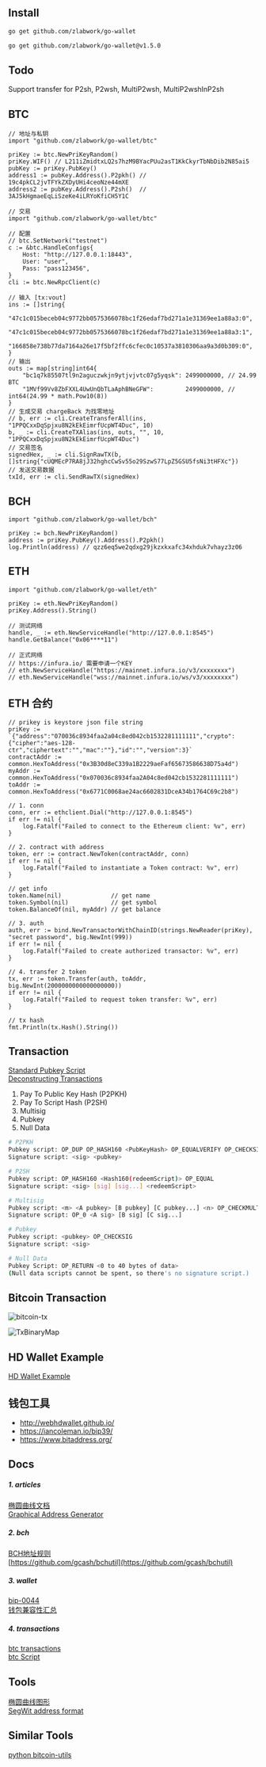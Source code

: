 ## Install
```bash
go get github.com/zlabwork/go-wallet

go get github.com/zlabwork/go-wallet@v1.5.0
```


## Todo 
Support transfer for P2sh, P2wsh, MultiP2wsh, MultiP2wshInP2sh


## BTC
```golang
// 地址与私钥
import "github.com/zlabwork/go-wallet/btc"

priKey := btc.NewPriKeyRandom()
priKey.WIF() // L211iZmidtxLQ2s7hzM9BYacPUu2asT1KkCkyrTbNbDib2N85ai5
pubKey := priKey.PubKey()
address1 := pubKey.Address().P2pkh() // 19c4pkCL2jvTFYkZXDyUHi4ceoNze44mXE
address2 := pubKey.Address().P2sh()  // 3AJ5kHgmaeEqLiSzeKe4iLRYoKfiCH5Y1C
```
```golang
// 交易
import "github.com/zlabwork/go-wallet/btc"

// 配置
// btc.SetNetwork("testnet")
c := &btc.HandleConfigs{
    Host: "http://127.0.0.1:18443",
    User: "user",
    Pass: "pass123456",
}
cli := btc.NewRpcClient(c)

// 输入 [tx:vout]
ins := []string{
    "47c1c015beceb04c9772bb0575366078bc1f26edaf7bd271a1e31369ee1a88a3:0",
    "47c1c015beceb04c9772bb0575366078bc1f26edaf7bd271a1e31369ee1a88a3:1",
    "166858e738b77da7164a26e17f5bf2ffc6cfec0c10537a3810306aa9a3d0b309:0",
}
// 输出
outs := map[string]int64{
    "bc1q7k85507tl9n2aguczwkjn9ytjvjvtc07g5yqsk": 2499000000, // 24.99 BTC
    "1MVf99Vv8ZbFXXL4UwUnQbTLaAphBNeGFW":         2499000000, // int64(24.99 * math.Pow10(8))
}
// 生成交易 chargeBack 为找零地址
// b, err := cli.CreateTransferAll(ins, "1PPQCxxDqSpjxu8N2kEkEimrfUcpWT4Duc", 10)
b, _ := cli.CreateTXAlias(ins, outs, "", 10, "1PPQCxxDqSpjxu8N2kEkEimrfUcpWT4Duc")
// 交易签名
signedHex, _ := cli.SignRawTX(b, []string{"cUQMEcP7RA8jJ32hghcCwSv55o29SzwS77LpZ5GSU5fsNi3tHFXc"})
// 发送交易数据
txId, err := cli.SendRawTX(signedHex)
```


## BCH
```golang
import "github.com/zlabwork/go-wallet/bch"

priKey := bch.NewPriKeyRandom()
address := priKey.PubKey().Address().P2pkh()
log.Println(address) // qzz6eq5we2qdxg29jkzxkxafc34xhduk7vhayz3z06
```


## ETH
```golang
import "github.com/zlabwork/go-wallet/eth"

priKey := eth.NewPriKeyRandom()
priKey.Address().String()

// 测试网络
handle, _ := eth.NewServiceHandle("http://127.0.0.1:8545")
handle.GetBalance("0x06****11")

// 正式网络 
// https://infura.io/ 需要申请一个KEY
// eth.NewServiceHandle("https://mainnet.infura.io/v3/xxxxxxxx")
// eth.NewServiceHandle("wss://mainnet.infura.io/ws/v3/xxxxxxxx")
```

## ETH 合约
```golang
// prikey is keystore json file string
priKey := `{"address":"070036c8934faa2a04c8ed042cb1532281111111","crypto":{"cipher":"aes-128-ctr","ciphertext":"","mac":""},"id":"","version":3}`
contractAddr := common.HexToAddress("0x3B30d8eC339a1B2229aeFaf65673586638D75a4d")
myAddr := common.HexToAddress("0x070036c8934faa2A04c8ed042cb1532281111111")
toAddr := common.HexToAddress("0x6771C0068ae24ac6602831DceA34b1764C69c2b8")

// 1. conn
conn, err := ethclient.Dial("http://127.0.0.1:8545")
if err != nil {
    log.Fatalf("Failed to connect to the Ethereum client: %v", err)
}

// 2. contract with address
token, err := contract.NewToken(contractAddr, conn)
if err != nil {
    log.Fatalf("Failed to instantiate a Token contract: %v", err)
}

// get info
token.Name(nil)              // get name
token.Symbol(nil)            // get symbol
token.BalanceOf(nil, myAddr) // get balance

// 3. auth
auth, err := bind.NewTransactorWithChainID(strings.NewReader(priKey), "secret password", big.NewInt(999))
if err != nil {
    log.Fatalf("Failed to create authorized transactor: %v", err)
}

// 4. transfer 2 token
tx, err := token.Transfer(auth, toAddr, big.NewInt(2000000000000000000))
if err != nil {
    log.Fatalf("Failed to request token transfer: %v", err)
}

// tx hash
fmt.Println(tx.Hash().String())
```


## Transaction
[Standard Pubkey Script](https://developer.bitcoin.org/devguide/transactions.html)  
[Deconstructing Transactions](https://www.royalfork.org/2014/11/20/txn-demo/)  

1. Pay To Public Key Hash (P2PKH)  
2. Pay To Script Hash (P2SH)  
3. Multisig  
4. Pubkey  
5. Null Data  


```bash
# P2PKH
Pubkey script: OP_DUP OP_HASH160 <PubKeyHash> OP_EQUALVERIFY OP_CHECKSIG
Signature script: <sig> <pubkey>

# P2SH
Pubkey script: OP_HASH160 <Hash160(redeemScript)> OP_EQUAL
Signature script: <sig> [sig] [sig...] <redeemScript>

# Multisig
Pubkey script: <m> <A pubkey> [B pubkey] [C pubkey...] <n> OP_CHECKMULTISIG
Signature script: OP_0 <A sig> [B sig] [C sig...]

# Pubkey
Pubkey script: <pubkey> OP_CHECKSIG
Signature script: <sig>

# Null Data
Pubkey Script: OP_RETURN <0 to 40 bytes of data>
(Null data scripts cannot be spent, so there's no signature script.)
```

## Bitcoin Transaction
![bitcoin-tx](docs/assets/bitcoin-tx.png)  

![TxBinaryMap](docs/assets/bitcoin-TxBinaryMap.png)  



## HD Wallet Example
[HD Wallet Example](docs/HDWallet.md)  


## 钱包工具
* http://webhdwallet.github.io/  
* https://iancoleman.io/bip39/  
* https://www.bitaddress.org/  


## Docs
##### 1. articles
[椭圆曲线文档](http://www.secg.org/sec2-v2.pdf)  
[Graphical Address Generator](https://www.royalfork.org/2014/08/11/graphical-address-generator)  

##### 2. bch
[BCH地址规则](https://github.com/bitcoincashorg/bitcoincash.org/blob/master/spec/cashaddr.md)  
[https://github.com/gcash/bchutil](https://github.com/gcash/bchutil)


##### 3. wallet
[bip-0044](https://github.com/bitcoin/bips/blob/master/bip-0044.mediawiki)  
[钱包兼容性汇总](https://bitcoinops.org/en/compatibility/)  

##### 4. transactions
[btc transactions](https://developer.bitcoin.org/reference/transactions.html)  
[btc Script](https://en.bitcoin.it/wiki/Script)  


## Tools
[椭圆曲线图形](https://www.desmos.com/calculator/ialhd71we3?lang=zh-CN)  
[SegWit address format](http://bitcoin.sipa.be/bech32/demo/demo.html)  


## Similar Tools 
[python bitcoin-utils](https://pypi.org/project/bitcoin-utils/)  
